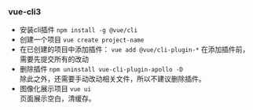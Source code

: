 ### vue-cli3
* 安装cli插件
`npm install -g @vue/cli`
* 创建一个项目
`vue create project-name`
* 在已创建的项目中添加插件：
`vue add @vue/cli-plugin-*`
在添加插件前，需要先提交所有的改动   
* 删除插件
`npm uninstall vue-cli-plugin-apollo -D`   
除此之外，还需要手动改动相关文件，所以不建议删除插件。   
* 图像化展示项目
`vue ui `   
页面展示空白，清缓存。
